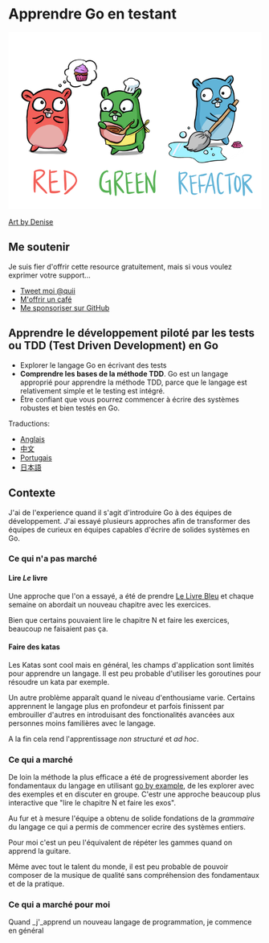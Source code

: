 # Apprendre Go en testant

<p align="center">
  <img src="red-green-blue-gophers-smaller.png" />
</p>

[Art by Denise](https://twitter.com/deniseyu21)

## Me soutenir

Je suis fier d'offrir cette resource gratuitement, mais si vous voulez exprimer votre support...

- [Tweet moi @quii](https://twitter.com/quii)
- [M'offrir un café](https://www.buymeacoffee.com/quii)
- [Me sponsoriser sur GitHub](https://github.com/sponsors/quii)

## Apprendre le développement piloté par les tests ou TDD (Test Driven Development) en Go

* Explorer le langage Go en écrivant des tests
* **Comprendre les bases de la méthode TDD**. Go est un langage approprié pour apprendre la méthode TDD, parce que le langage est relativement simple et le testing est intégré.
*  Être confiant que vous pourrez commencer à écrire des systèmes robustes et bien testés en Go.

Traductions:

- [Anglais](https://quii.gitbook.io/learn-go-with-tests/)
- [中文](https://studygolang.gitbook.io/learn-go-with-tests)
- [Portugais](https://larien.gitbook.io/aprenda-go-com-testes/)
- [日本語](https://andmorefine.gitbook.io/learn-go-with-tests/)

## Contexte

J'ai de l'experience quand il s'agit d'introduire Go à des équipes de développement. J'ai essayé plusieurs approches afin de transformer des équipes de curieux en équipes capables d'écrire de solides systèmes en Go.


### Ce qui n'a pas marché

#### Lire _Le_ livre

Une approche que l'on a essayé, a été de prendre [Le Livre Bleu](https://www.amazon.fr/Go-Programming-Language-Alan-Donovan/dp/0134190440/ref=sr_1_1?__mk_fr_FR=%C3%85M%C3%85%C5%BD%C3%95%C3%91&crid=3P8A0ERS5T0VM&dchild=1&keywords=go+language&qid=1626710229&sprefix=Go+langu%2Caps%2C157&sr=8-1) et chaque semaine on abordait un nouveau chapitre avec les exercices. 

Bien que certains pouvaient lire le chapitre N et faire les exercices, beaucoup ne faisaient pas ça.

#### Faire des katas

Les Katas sont cool mais en général, les champs d'application sont limités pour apprendre un langage. Il est peu probable d'utiliser les goroutines pour résoudre un kata par exemple.

Un autre problème apparaît quand le niveau d'enthousiame varie.
Certains apprennent le langage plus en profondeur et parfois finissent par embrouiller d'autres en introduisant des fonctionalités avancées aux personnes moins familières avec le langage.

A la fin cela rend l'apprentissage _non structuré_ et _ad hoc_.


### Ce qui a marché

De loin la méthode la plus efficace a été de progressivement aborder les fondamentaux du langage en utilisant [go by example](https://gobyexample.com/), de les explorer avec des exemples et en discuter en groupe. C'estr une approche beaucoup plus interactive que "lire le chapitre N et faire les exos".

Au fur et à mesure l'équipe a obtenu de solide fondations de la _grammaire_ du langage ce qui a permis de commencer ecrire des systèmes entiers.

Pour moi c'est un peu l'équivalent de répéter les gammes quand on apprend la guitare.


Même avec tout le talent du monde, il est peu probable de pouvoir composer de la musique de qualité sans compréhension des fondamentaux et de la pratique.

### Ce qui a marché pour moi

Quand _j'_apprend un nouveau langage de programmation, je commence en général
